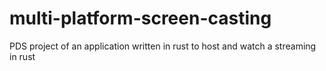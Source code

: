 # multi-platform-screen-casting
PDS project of an application written in rust to host and watch a streaming in rust
